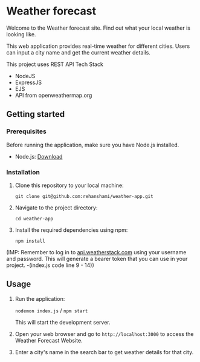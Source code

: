 # Weather forecast

Welcome to the Weather forecast site. Find out what your local weather is looking like.



This web application provides real-time weather for different cities. Users can input a city name and get the current weather details.

This project uses REST API Tech Stack

- NodeJS
- ExpressJS
- EJS
- API from openweathermap.org

## Getting started

### Prerequisites
Before running the application, make sure you have Node.js installed.

- Node.js: [Download](https://nodejs.org/en)

### Installation
1. Clone this repository to your local machine:

    `git clone git@github.com:rehanshami/weather-app.git`

2. Navigate to the project directory:

    `cd weather-app`

3. Install the required dependencies using npm:

    `npm install`

(IMP: Remember to log in to [api.weatherstack.com](https://weatherstack.com/documentation) using your username and password. This will generate a bearer token that you can use in your project. -(index.js code line 9 - 14))

## Usage
1. Run the application:

    `nodemon index.js` / `npm start`

    This will start the development server.

2. Open your web browser and go to `http://localhost:3000` to access the Weather Forecast Website.

3. Enter a city's name in the search bar to get weather details for that city.
